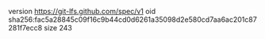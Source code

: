 version https://git-lfs.github.com/spec/v1
oid sha256:fac5a28845c09f16c9b44cd0d6261a35098d2e580cd7aa6ac201c87281f7ecc8
size 243
